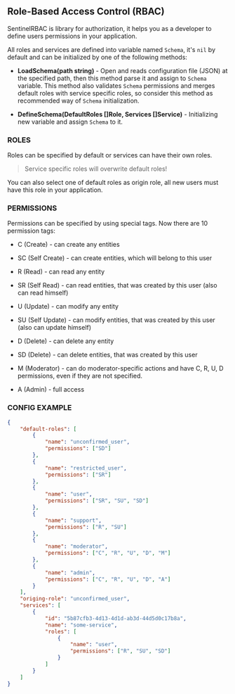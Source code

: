 ## Role-Based Access Control (RBAC)

SentinelRBAC is library for authorization, it helps you as a developer to define users permissions in your application.

All roles and services are defined into variable named `Schema`, it's `nil` by default and can be initialized by one of the following methods:

-   **LoadSchema(path string)** - Open and reads configuration file (JSON) at the specified path, then this method parse it and assign to `Schema` variable. This method also validates `Schema` permissions and merges default roles with service specific roles, so consider this method as recommended way of `Schema` initialization.

-   **DefineSchema(DefaultRoles []Role, Services []Service)** - Initializing new variable and assign `Schema` to it.

### ROLES

Roles can be specified by default or services can have their own roles.

> Service specific roles will overwrite default roles!

You can also select one of default roles as origin role, all new users must have this role in your application.

### PERMISSIONS

Permissions can be specified by using special tags. Now there are 10 permission tags:

-   C (Create) - can create any entities

-   SC (Self Create) - can create entities, which will belong to this user

-   R (Read) - can read any entity

-   SR (Self Read) - can read entities, that was created by this user (also can read himself)

-   U (Update) - can modify any entity

-   SU (Self Update) - can modify entities, that was created by this user (also can update himself)

-   D (Delete) - can delete any entity

-   SD (Delete) - can delete entities, that was created by this user

-   M (Moderator) - can do moderator-specific actions and have C, R, U, D permissions, even if they are not specified.

-   A (Admin) - full access

### CONFIG EXAMPLE

```json
{
    "default-roles": [
        {
            "name": "unconfirmed_user",
            "permissions": ["SD"]
        },
        {
            "name": "restricted_user",
            "permissions": ["SR"]
        },
        {
            "name": "user",
            "permissions": ["SR", "SU", "SD"]
        },
        {
            "name": "support",
            "permissions": ["R", "SU"]
        },
        {
            "name": "moderator",
            "permissions": ["C", "R", "U", "D", "M"]
        },
        {
            "name": "admin",
            "permissions": ["C", "R", "U", "D", "A"]
        }
    ],
    "origing-role": "unconfirmed_user",
    "services": [
        {
            "id": "5b87cfb3-4d13-4d1d-ab3d-44d5d0c17b8a",
            "name": "some-service",
            "roles": [
                {
                    "name": "user",
                    "permissions": ["R", "SU", "SD"]
                }
            ]
        }
    ]
}
```
